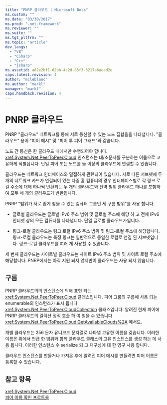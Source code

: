 ```yaml
---
title: "PNRP 클라우드 | Microsoft Docs"
ms.custom: ""
ms.date: "03/30/2017"
ms.prod: ".net-framework"
ms.reviewer: ""
ms.suite: ""
ms.tgt_pltfrm: ""
ms.topic: "article"
dev_langs: 
  - "VB"
  - "CSharp"
  - "C++"
  - "jsharp"
ms.assetid: a82e2bf1-62ab-4c2d-83f3-3217a6aead2e
caps.latest.revision: 4
author: "mcleblanc"
ms.author: "markl"
manager: "markl"
caps.handback.revision: 4
---
```

# PNRP 클라우드
PNRP "클라우드" 네트워크를 통해 서로 통신할 수 있는 노드 집합을을 나타냅니다.  "클라우드" 용어 "피어 메시" 및 "피어 투 피어 그래프"와 같습니다.  
  
 노드 간 통신은 한 클라우드 내에서만 수행되어야 합니다.  <xref:System.Net.PeerToPeer.Cloud> 인스턴스는 대\/소문자를 구분하는 이름으로 고유하게 식별됩니다.  단일 피어 또는 노드를 둘 이상의 클라우드에 연결할 수 있습니다.  
  
 클라우드는 네트워크 인터페이스와 밀접하게 관련되어 있습니다.  서로 다른 서브넷에 두 개의 네트워크 카드가 연결되어 있는 다중 홈 컴퓨터의 경우 인터페이스별로 각 링크 로컬 주소에 대해 하나씩 반환되는 두 개의 클라우드와 전역 범위 클라우드 하나를 포함하여 모두 세 개의 클라우드가 반환됩니다.  
  
 PNRP "범위가 서로 쉽게 찾을 수 있는 컴퓨터 그룹인 세 구름 범위"를 사용 합니다.  
  
-   글로벌 클라우드는 글로벌 IPv6 주소 범위 및 글로벌 주소에 해당 하 고 전체 IPv6 인터넷 상의 모든 컴퓨터를 나타냅니다.  단일 글로벌 클라우드가입니다.  
  
-   링크\-로컬 클라우드는 링크 로컬 IPv6 주소 범위 및 링크\-로컬 주소에 해당합니다.  링크\-로컬 클라우드는 특정 링크는 일반적으로 동일한 로컬로 연결 된 서브넷입니다.  링크\-로컬 클라우드를 여러 개 사용할 수 있습니다.  
  
 세 번째 클라우드는 사이트별 클라우드는 사이트 IPv6 주소 범위 및 사이트 로컬 주소에 해당합니다.  PNRP에서는 아직 지원 되지 않지만이 클라우드는 사용 되지 않습니다.  
  
## 구름  
 PNRP 클라우드의의 인스턴스에 의해 표현 되는 <xref:System.Net.PeerToPeer.Cloud> 클래스입니다.  피어 그룹의 구름에 사용 되는 enumerable의 인스턴스가 표시 됩니다 <xref:System.Net.PeerToPeer.CloudCollection> 클래스입니다.  알려진 현재 피어에 PNRP 클라우드의 컬렉션 정적 호출 하 여 얻을 수 있습니다 <xref:System.Net.PeerToPeer.Cloud.GetAvailableClouds%2A> 메서드.  
  
 개별 클라우드는 256 문자 유니코드 문자열로 나타낼 고유한 이름을 갖습니다.  이러한 이름은 위에서 언급 한 범위와 함께 클라우드 클래스의 고유 인스턴스를 생성 하는 데 사용 됩니다.  이러한 인스턴스 수 serialize 되 고 재구성에 대 한 영구 사용 합니다.  
  
 클라우드 인스턴스를 만들거나 가져온 후에 알려진 피어 메시를 만들려면 피어 이름은 등록할 수 있습니다.  
  
## 참고 항목  
 <xref:System.Net.PeerToPeer.Cloud>   
 [피어 이름 확인 프로토콜](../../../docs/framework/network-programming/peer-name-resolution-protocol.md)